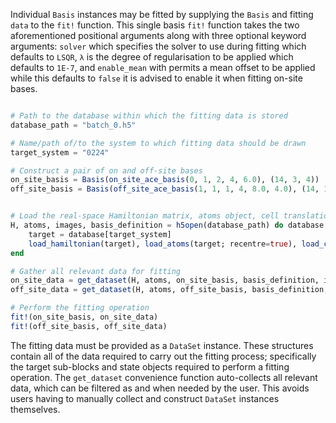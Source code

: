 Individual `Basis` instances may be fitted by supplying the `Basis` and fitting `data` to the `fit!` function. This single basis `fit!` function takes the two aforementioned positional arguments along with three optional keyword arguments: `solver` which specifies the solver to use during fitting which defaults to `LSQR`, `λ` is the degree of regularisation to be applied which defaults to `1E-7`, and `enable_mean` with permits a mean offset to be applied while this defaults to `false` it is advised to enable it when fitting on-site bases.
```julia

# Path to the database within which the fitting data is stored
database_path = "batch_0.h5"

# Name/path of/to the system to which fitting data should be drawn 
target_system = "0224"

# Construct a pair of on and off-site bases
on_site_basis = Basis(on_site_ace_basis(0, 1, 2, 4, 6.0), (14, 3, 4))
off_site_basis = Basis(off_site_ace_basis(1, 1, 1, 4, 8.0, 4.0), (14, 14, 6, 6))


# Load the real-space Hamiltonian matrix, atoms object, cell translation vectors, and basis set definition
H, atoms, images, basis_definition = h5open(database_path) do database
    target = database[target_system]
    load_hamiltonian(target), load_atoms(target; recentre=true), load_cell_translations(target), load_basis_set_definition(target)
end

# Gather all relevant data for fitting 
on_site_data = get_dataset(H, atoms, on_site_basis, basis_definition, images)
off_site_data = get_dataset(H, atoms, off_site_basis, basis_definition, images)

# Perform the fitting operation
fit!(on_site_basis, on_site_data)
fit!(off_site_basis, off_site_data)

```

The fitting data must be provided as a `DataSet` instance. These structures contain all of the data required to carry out the fitting process; specifically the target sub-blocks and state objects required to perform a fitting operation. The `get_dataset` convenience function auto-collects all relevant data, which can be filtered as and when needed by the user. This avoids users having to manually collect and construct `DataSet` instances themselves.